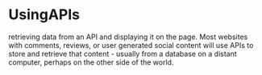 # UsingAPIs
 retrieving data from an API and displaying it on the page. Most websites with comments, reviews, or user generated social content will use APIs to store and retrieve that content - usually from a database on a distant computer, perhaps on the other side of the world.
